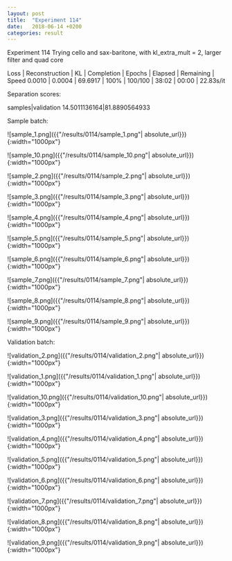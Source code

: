 ```yaml
---
layout: post
title:  "Experiment 114"
date:   2018-06-14 +0200
categories: result
---
```

Experiment 114
Trying cello and sax-baritone, with kl_extra_mult = 2, larger filter and quad core

Loss | Reconstruction | KL | Completion | Epochs | Elapsed | Remaining | Speed
0.0010 | 0.0004 | 69.6917 | 100% | 100/100 | 38:02 | 00:00 | 22.83s/it

Separation scores:

samples|validation
14.5011136164|81.8890564933

Sample batch:

![sample_1.png]({{"/results/0114/sample_1.png"| absolute_url}}){:width="1000px"}

![sample_10.png]({{"/results/0114/sample_10.png"| absolute_url}}){:width="1000px"}

![sample_2.png]({{"/results/0114/sample_2.png"| absolute_url}}){:width="1000px"}

![sample_3.png]({{"/results/0114/sample_3.png"| absolute_url}}){:width="1000px"}

![sample_4.png]({{"/results/0114/sample_4.png"| absolute_url}}){:width="1000px"}

![sample_5.png]({{"/results/0114/sample_5.png"| absolute_url}}){:width="1000px"}

![sample_6.png]({{"/results/0114/sample_6.png"| absolute_url}}){:width="1000px"}

![sample_7.png]({{"/results/0114/sample_7.png"| absolute_url}}){:width="1000px"}

![sample_8.png]({{"/results/0114/sample_8.png"| absolute_url}}){:width="1000px"}

![sample_9.png]({{"/results/0114/sample_9.png"| absolute_url}}){:width="1000px"}

Validation batch:

![validation_2.png]({{"/results/0114/validation_2.png"| absolute_url}}){:width="1000px"}

![validation_1.png]({{"/results/0114/validation_1.png"| absolute_url}}){:width="1000px"}

![validation_10.png]({{"/results/0114/validation_10.png"| absolute_url}}){:width="1000px"}

![validation_3.png]({{"/results/0114/validation_3.png"| absolute_url}}){:width="1000px"}

![validation_4.png]({{"/results/0114/validation_4.png"| absolute_url}}){:width="1000px"}

![validation_5.png]({{"/results/0114/validation_5.png"| absolute_url}}){:width="1000px"}

![validation_6.png]({{"/results/0114/validation_6.png"| absolute_url}}){:width="1000px"}

![validation_7.png]({{"/results/0114/validation_7.png"| absolute_url}}){:width="1000px"}

![validation_8.png]({{"/results/0114/validation_8.png"| absolute_url}}){:width="1000px"}

![validation_9.png]({{"/results/0114/validation_9.png"| absolute_url}}){:width="1000px"}
